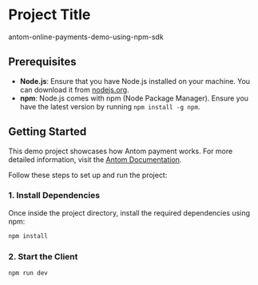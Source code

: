 # Project Title

antom-online-payments-demo-using-npm-sdk

## Prerequisites

-   **Node.js**: Ensure that you have Node.js installed on your machine. You can download it from [nodejs.org](https://nodejs.org/).-   **npm**: Node.js comes with npm (Node Package Manager). Ensure you have the latest version by running `npm install -g npm`.

## Getting Started

This demo project showcases how Antom payment works. For more detailed information, visit the [Antom Documentation](https://global.alipay.com/docs/).

Follow these steps to set up and run the project:

### 1. Install Dependencies

Once inside the project directory, install the required dependencies using npm:
```bashnpm install```

### 2. Start the Client
```bashnpm run dev```
